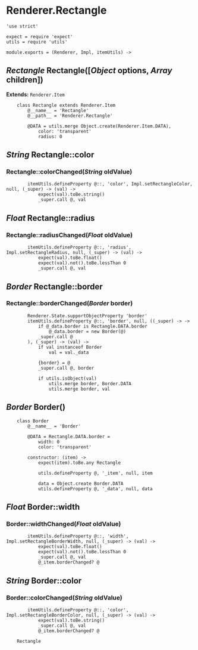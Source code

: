 Renderer.Rectangle
==================

	'use strict'

	expect = require 'expect'
	utils = require 'utils'

	module.exports = (Renderer, Impl, itemUtils) ->

*Rectangle* Rectangle([*Object* options, *Array* children])
-----------------------------------------------------------

**Extends:** `Renderer.Item`

		class Rectangle extends Renderer.Item
			@__name__ = 'Rectangle'
			@__path__ = 'Renderer.Rectangle'

			@DATA = utils.merge Object.create(Renderer.Item.DATA),
				color: 'transparent'
				radius: 0

*String* Rectangle::color
-------------------------

### Rectangle::colorChanged(*String* oldValue)

			itemUtils.defineProperty @::, 'color', Impl.setRectangleColor, null, (_super) -> (val) ->
				expect(val).toBe.string()
				_super.call @, val

*Float* Rectangle::radius
-------------------------

### Rectangle::radiusChanged(*Float* oldValue)

			itemUtils.defineProperty @::, 'radius', Impl.setRectangleRadius, null, (_super) -> (val) ->
				expect(val).toBe.float()
				expect(val).not().toBe.lessThan 0
				_super.call @, val

*Border* Rectangle::border
--------------------------

### Rectangle::borderChanged(*Border* border)

			Renderer.State.supportObjectProperty 'border'
			itemUtils.defineProperty @::, 'border', null, ((_super) -> ->
				if @_data.border is Rectangle.DATA.border
					@_data.border = new Border(@)
				_super.call @
			), (_super) -> (val) ->
				if val instanceof Border
					val = val._data

				{border} = @
				_super.call @, border

				if utils.isObject(val)
					utils.merge border, Border.DATA
					utils.merge border, val

*Border* Border()
-----------------

		class Border
			@__name__ = 'Border'

			@DATA = Rectangle.DATA.border =
				width: 0
				color: 'transparent'

			constructor: (item) ->
				expect(item).toBe.any Rectangle

				utils.defineProperty @, '_item', null, item

				data = Object.create Border.DATA
				utils.defineProperty @, '_data', null, data

*Float* Border::width
---------------------

### Border::widthChanged(*Float* oldValue)

			itemUtils.defineProperty @::, 'width', Impl.setRectangleBorderWidth, null, (_super) -> (val) ->
				expect(val).toBe.float()
				expect(val).not().toBe.lessThan 0
				_super.call @, val
				@_item.borderChanged? @

*String* Border::color
----------------------

### Border::colorChanged(*String* oldValue)

			itemUtils.defineProperty @::, 'color', Impl.setRectangleBorderColor, null, (_super) -> (val) ->
				expect(val).toBe.string()
				_super.call @, val
				@_item.borderChanged? @

		Rectangle